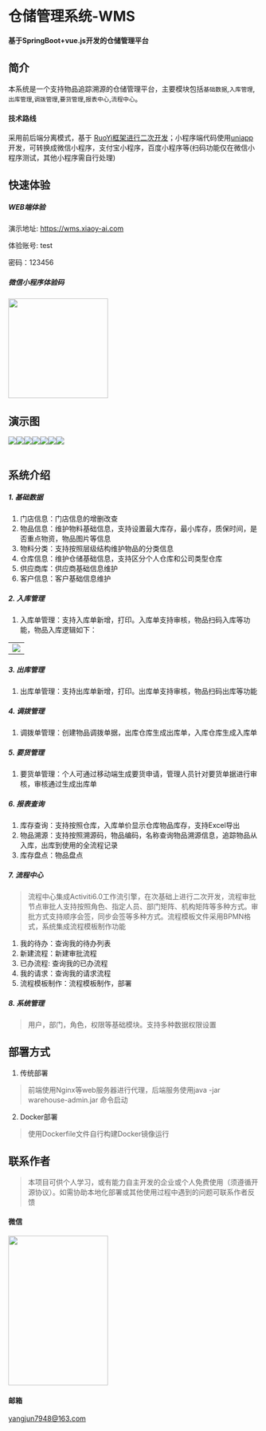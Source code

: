 <h1>仓储管理系统-WMS</h1>
<h4>基于SpringBoot+vue.js开发的仓储管理平台</h4>

## 简介

本系统是一个支持物品追踪溯源的仓储管理平台，主要模块包括`基础数据`,`入库管理`,`出库管理`,`调拨管理`,`要货管理`,`报表中心`,`流程中心`。
####  技术路线
采用前后端分离模式，基于  [RuoYi框架进行二次开发](https://gitee.com/y_project/RuoYi-Vue/)；小程序端代码使用[uniapp](https://uniapp.dcloud.net.cn//)开发，可转换成微信小程序，支付宝小程序，百度小程序等(扫码功能仅在微信小程序测试，其他小程序需自行处理)

## 快速体验

##### WEB端体验

演示地址: <https://wms.xiaoy-ai.com>

体验账号: test

密码：123456

##### 微信小程序体验码

<img src="http://file.xiaoy-ai.com/wechat.png" width="200" height="200">

## 演示图

<table>
    <tr>
        <img src="http://file.xiaoy-ai.com/warehouse/1.png" />
    </tr>
    <tr>
        <img src="http://file.xiaoy-ai.com/warehouse/3.png" />
    </tr>  
    <tr>
        <img src="http://file.xiaoy-ai.com/warehouse/4.png" />
    </tr>  
    <tr>
        <img src="http://file.xiaoy-ai.com/warehouse/5.png" />
    </tr>
    <tr>
        <img src="http://file.xiaoy-ai.com/warehouse/6.png" />
    </tr>
    <tr>
       <img src="http://file.xiaoy-ai.com/warehouse/2.png" />
    </tr>
     <tr>
       <img src="http://file.xiaoy-ai.com/warehouse/7.png" />
    </tr>
</table>

## 系统介绍

##### 1. 基础数据

1.  门店信息：门店信息的增删改查
2.  物品信息：维护物料基础信息，支持设置最大库存，最小库存，质保时间，是否重点物资，物品图片等信息
3.  物料分类：支持按照层级结构维护物品的分类信息
4.  仓库信息：维护仓储基础信息，支持区分个人仓库和公司类型仓库
5.  供应商库：供应商基础信息维护
6.  客户信息：客户基础信息维护

##### 2. 入库管理

1. 入库单管理：支持入库单新增，打印。入库单支持审核，物品扫码入库等功能，物品入库逻辑如下：
<table>
<tr>
    <td><img src="http://file.xiaoy-ai.com/warehouse/扫码入库流程.png" /></td>
</tr>
</table>

##### 3. 出库管理
1. 出库单管理：支持出库单新增，打印。出库单支持审核，物品扫码出库等功能
##### 4. 调拨管理
1. 调拨单管理：创建物品调拨单据，出库仓库生成出库单，入库仓库生成入库单
##### 5. 要货管理
1. 要货单管理：个人可通过移动端生成要货申请，管理人员针对要货单据进行审核，审核通过生成出库单
##### 6. 报表查询
1. 库存查询：支持按照仓库，入库单价显示仓库物品库存，支持Excel导出
2. 物品溯源：支持按照溯源码，物品编码，名称查询物品溯源信息，追踪物品从入库，出库到使用的全流程记录
3. 库存盘点：物品盘点
##### 7. 流程中心
> 流程中心集成Activiti6.0工作流引擎，在次基础上进行二次开发，流程审批节点审批人支持按照角色、指定人员、部门矩阵、机构矩阵等多种方式。审批方式支持顺序会签，同步会签等多种方式。流程模板文件采用BPMN格式，系统集成流程模板制作功能

1. 我的待办：查询我的待办列表
2. 新建流程：新建审批流程
3. 已办流程: 查询我的已办流程
4. 我的请求：查询我的请求流程
5. 流程模板制作：流程模板制作，部署
##### 8. 系统管理
> 用户，部门，角色，权限等基础模块。支持多种数据权限设置

## 部署方式
1.  传统部署
> 前端使用Nginx等web服务器进行代理，后端服务使用java -jar warehouse-admin.jar 命令启动
2.  Docker部署
> 使用Dockerfile文件自行构建Docker镜像运行

## 联系作者
> 本项目可供个人学习，或有能力自主开发的企业或个人免费使用（须遵循开源协议）。如需协助本地化部署或其他使用过程中遇到的问题可联系作者反馈
#### 微信

<img width="200" height="300" src="http://file.xiaoy-ai.com/person.jpg" />

#### 邮箱

<yangjun7948@163.com>
